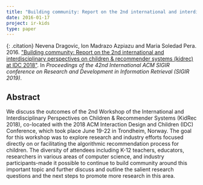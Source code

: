 ```yaml
---
title: "Building community: Report on the 2nd international and interdisciplinary perspectives on children & recommender systems (kidrec) at IDC 2018"
date: 2016-01-17
project: ir-kids
type: paper
---
```


{: .citation}
Nevena Dragovic, Ion Madrazo Azpiazu and Maria Soledad Pera. 2016. ["Building community: Report on the 2nd international and interdisciplinary perspectives on children & recommender systems (kidrec) at IDC 2018"](#). In <cite>Proceedings of the 42nd International ACM SIGIR conference on Research and Development in Information Retrieval (SIGIR 2019)</cite>.

## Abstract

We discuss the outcomes of the 2nd Workshop of the International and Interdisciplinary Perspectives on Children & Recommender Systems (KidRec 2018), co-located with the 2018 ACM Interaction Design and Children (IDC) Conference, which took place June 19-22 in Trondheim, Norway. The goal for this workshop was to explore research and industry efforts focused directly on or facilitating the algorithmic recommendation process for children. The diversity of attendees including K-12 teachers, educators, researchers in various areas of computer science, and industry participants-made it possible to continue to build community around this important topic and further discuss and outline the salient research questions and the next steps to promote more research in this area.
